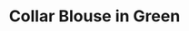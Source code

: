 ---
title: Collar Blouse in Green
permalink: /catalog/collar-blouse-in-green
pre: Titch — 
layout: item
price: 5,000
description: Made of soft and natural nude cotton fabric, which feels really nice on your skin. Loose silhouette gives comfort and freedom of movement. The collar has a button closure on the back. And, here is your part of design – a transparent chest pocket, which you fill with whatever you want.
composition: 90% cotton, 10% polyester
sizes: Available in two sizes (S, M)
---